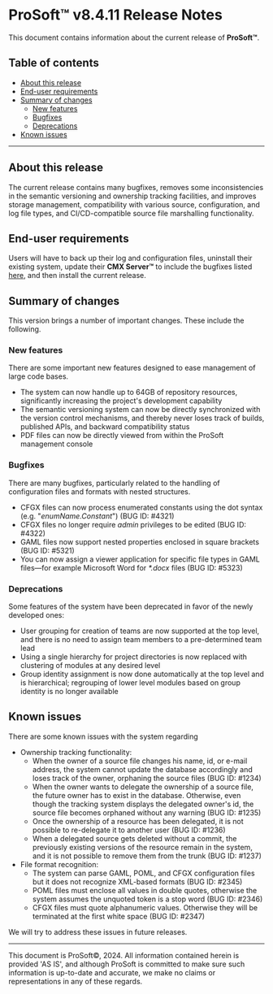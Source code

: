 # __ProSoft__&trade; v8.4.11 Release Notes

This document contains information about the current release of __ProSoft&trade;__.

## Table of contents

* [About this release](#about-this-release)
* [End-user requirements](#end-user-requirements)
* [Summary of changes](#summary-of-changes)
  * [New features](#new-features)
  * [Bugfixes](#bugfixes)
  * [Deprecations](#deprecations)
* [Known issues](#known-issues)

---

## About this release

The current release contains many bugfixes, removes some inconsistencies in the semantic versioning and ownership tracking facilities, and improves storage management, compatibility with various source, configuration, and log file types, and CI/CD-compatible source file marshalling functionality.

## End-user requirements

Users will have to back up their log and configuration files, uninstall their existing system, update their __CMX Server&trade;__ to include the bugfixes listed [here](https://www.bogus-bugfixes.com), and then install the current release.

## Summary of changes

This version brings a number of important changes. These include the following.

### New features

There are some important new features designed to ease management of large code bases.

* The system can now handle up to 64GB of repository resources, significantly increasing the project's development capability
* The semantic versioning system can now be directly synchronized with the version control mechanisms, and thereby never loses track of builds, published APIs, and backward compatibility status
* PDF files can now be directly viewed from within the ProSoft management console

### Bugfixes

There are many bugfixes, particularly related to the handling of configuration files and formats with nested structures.

* CFGX files can now process enumerated constants using the dot syntax (e.g. "_enumName.Constant_") (BUG ID: #4321)
* CFGX files no longer require _admin_ privileges to be edited (BUG ID: #4322)
* GAML files now support nested properties enclosed in square brackets (BUG ID: #5321)
* You can now assign a viewer application for specific file types in GAML files&mdash;for example Microsoft Word for _*.docx_ files (BUG ID: #5323)

### Deprecations

Some features of the system have been deprecated in favor of the newly developed ones:

* User grouping for creation of teams are now supported at the top level, and there is no need to assign team members to a pre-determined team lead
* Using a single hierarchy for project directories is now replaced with clustering of modules at any desired level
* Group identity assignment is now done automatically at the top level and is hierarchical; regrouping of lower level modules based on group identity is no longer available

## Known issues

There are some known issues with the system regarding

* Ownership tracking functionality:
  * When the owner of a source file changes his name, id, or e-mail address, the system cannot update the database accordingly and loses track of the owner, orphaning the source files (BUG ID: #1234)
  * When the owner wants to delegate the ownership of a source file, the future owner has to exist in the database. Otherwise, even though the tracking system displays the delegated owner's id, the source file becomes orphaned without any warning (BUG ID: #1235)
  * Once the ownership of a resource has been delegated, it is not possible to re-delegate it to another user (BUG ID: #1236)
  * When a delegated source gets deleted without a commit, the previously existing versions of the resource remain in the system, and it is not possible to remove them from the trunk (BUG ID: #1237)
* File format recognition:
  * The system can parse GAML, POML, and CFGX configuration files but it does not recognize XML-based formats (BUG ID: #2345)
  * POML files must enclose all values in double quotes, otherwise the system assumes the unquoted token is a stop word (BUG ID: #2346)
  * CFGX files must quote alphanumeric values. Otherwise they will be terminated at the first white space (BUG ID: #2347)

We will try to address these issues in future releases.

---

This document is ProSoft&copy;, 2024. All information contained herein is provided 'AS IS', and although ProSoft is committed to make sure such information is up-to-date and accurate, we make no claims or representations in any of these regards.

